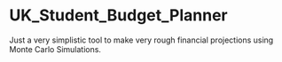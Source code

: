 # UK_Student_Budget_Planner
Just a very simplistic tool to make very rough financial projections using Monte Carlo Simulations.
